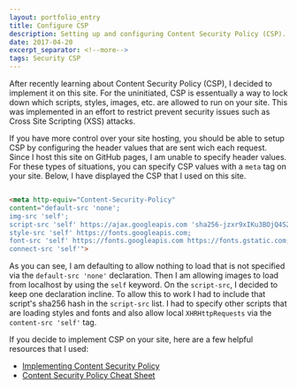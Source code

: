 ```yaml
---
layout: portfolio_entry
title: Configure CSP
description: Setting up and configuring Content Security Policy (CSP).
date: 2017-04-20
excerpt_separator: <!--more-->
tags: Security CSP
---
```


After recently learning about Content Security Policy (CSP), I decided to implement it on this site. For the uninitiated, CSP is essentually a way to lock down which scripts, styles, images, etc. are allowed to run on your site. This was implemented in an effort to restrict prevent security issues such as Cross Site Scripting (XSS) attacks. 

<!--more-->

If you have more control over your site hosting, you should be able to setup CSP by configuring the header values that are sent wich each request. Since I host this site on GitHub pages, I am unable to specify header values. For these types of situations, you can specify CSP values with a `meta` tag on your site. Below, I have displayed the CSP that I used on this site.

```html

<meta http-equiv="Content-Security-Policy"
content="default-src 'none';
img-src 'self';
script-src 'self' https://ajax.googleapis.com 'sha256-jzxr9xIKu3BOjQ4S2MfeDFmOYaBid7HGKUMtTGBL0Ls=';
style-src 'self' https://fonts.googleapis.com;
font-src 'self' https://fonts.googleapis.com https://fonts.gstatic.com;
connect-src 'self'">

```

As you can see, I am defaulting to allow nothing to load that is not specified via the `default-src 'none'` declaration. Then I am allowing images to load from localhost by using the `self` keyword. On the `script-src`, I decided to keep one declaration incline. To allow this to work I had to include that script's sha256 hash in the `script-src` list. I had to specify other scripts that are loading styles and fonts and also allow local `XHRHttpRequests` via the `content-src 'self'` tag.

If you decide to implement CSP on your site, here are a few helpful resources that I used:

* [Implementing Content Security Policy](https://hacks.mozilla.org/2016/02/implementing-content-security-policy)
* [Content Security Policy Cheat Sheet](https://www.owasp.org/index.php/Content_Security_Policy_Cheat_Sheet)